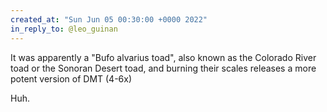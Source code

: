 ```yaml
---
created_at: "Sun Jun 05 00:30:00 +0000 2022"
in_reply_to: @leo_guinan
---
```


It was apparently a "Bufo alvarius toad", also known as the Colorado River toad or the Sonoran Desert toad, and burning their scales releases a more potent version of DMT (4-6x)

Huh.